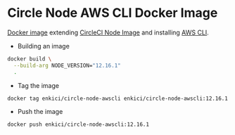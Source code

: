# Circle Node AWS CLI Docker Image

[Docker image](https://hub.docker.com/r/enkici/circle-node-awscli/) extending [CircleCI Node Image](https://hub.docker.com/r/circleci/node/) and installing [AWS CLI](https://github.com/aws/aws-cli).

- Building an image

```bash
docker build \
  --build-arg NODE_VERSION="12.16.1"
  .
```

- Tag the image

```bash
docker tag enkici/circle-node-awscli enkici/circle-node-awscli:12.16.1
```

- Push the image

```bash
docker push enkici/circle-node-awscli:12.16.1
```

